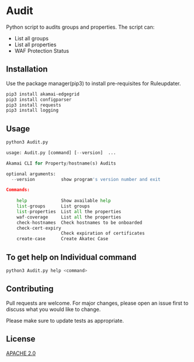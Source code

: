 # Audit

Python script to audits groups and properties. The script can:
- List all groups
- List all properties
- WAF Protection Status


## Installation

Use the package manager(pip3) to install pre-requisites for Ruleupdater.

```bash
pip3 install akamai-edgegrid
pip3 install configparser
pip3 install requests
pip3 install logging
```

## Usage

```python
python3 Audit.py 

usage: Audit.py [command] [--version]  ...

Akamai CLI for Property/hostname(s) Audits

optional arguments:
  --version          show program's version number and exit

Commands:
  
    help             Show available help
    list-groups      List groups
    list-properties  List all the properties
    waf-coverage     List all the properties
    check-hostnames  Check hostnames to be onboarded
    check-cert-expiry
                     Check expiration of certificates
    create-case      Create Akatec Case
```

## To get help on Individual command
```sh
python3 Audit.py help <command>
```




## Contributing
Pull requests are welcome. For major changes, please open an issue first to discuss what you would like to change.

Please make sure to update tests as appropriate.

## License
[APACHE 2.0](https://www.apache.org/licenses/LICENSE-2.0)
